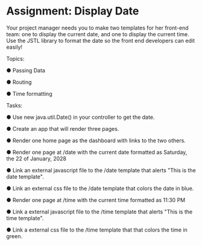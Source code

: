 # Assignment: Display Date

Your project manager needs you to make two templates for her front-end team: one to display the current date, and one to display the current time. Use the JSTL library to format the date so the front end developers can edit easily!



Topics:

● Passing Data

● Routing

● Time formatting

Tasks:

● Use new java.util.Date() in your controller to get the date.

● Create an app that will render three pages.

● Render one home page as the dashboard with links to the two others.

● Render one page at /date with the current date formatted as Saturday, the 22 of January, 2028

● Link an external javascript file to the /date template that alerts "This is the date template".

● Link an external css file to the /date template that colors the date in blue.

● Render one page at /time with the current time formatted as 11:30 PM

● Link a external javascript file to the /time template that alerts "This is the time template".

● Link a external css file to the /time template that that colors the time in green.
